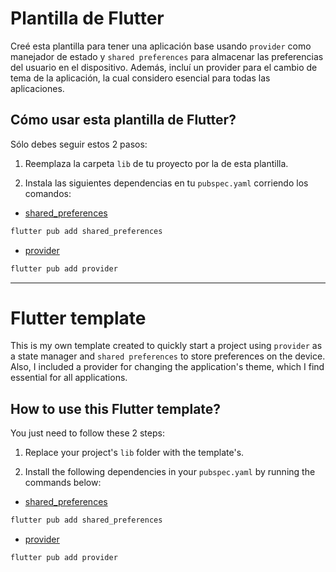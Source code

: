 # Plantilla de Flutter

Creé esta plantilla para tener una aplicación base usando `provider` como manejador de estado y `shared preferences` para almacenar las preferencias del usuario en el dispositivo. Además, incluí un provider para el cambio de tema de la aplicación, la cual considero esencial para todas las aplicaciones.

## Cómo usar esta plantilla de Flutter?

Sólo debes seguir estos 2 pasos:

1. Reemplaza la carpeta `lib` de tu proyecto por la de esta plantilla.

2. Instala las siguientes dependencias en tu `pubspec.yaml` corriendo los comandos:

* [shared_preferences](https://pub.dev/packages/shared_preferences)
```bash
flutter pub add shared_preferences
```

* [provider](https://pub.dev/packages/provider)
```bash
flutter pub add provider
```


---

# Flutter template

This is my own template created to quickly start a project using `provider` as a state manager and `shared preferences` to store preferences on the device. Also, I included a provider for changing the application's theme, which I find essential for all applications.

## How to use this Flutter template?

You just need to follow these 2 steps:

1. Replace your project's `lib` folder with the template's.

2. Install the following dependencies in your `pubspec.yaml` by running the commands below:

* [shared_preferences](https://pub.dev/packages/shared_preferences)
```bash
flutter pub add shared_preferences
```

* [provider](https://pub.dev/packages/provider)
```bash
flutter pub add provider
```
